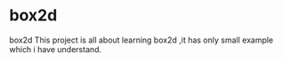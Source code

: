 box2d
=====

box2d
This project is all about learning box2d ,it has only small example which i have understand.
